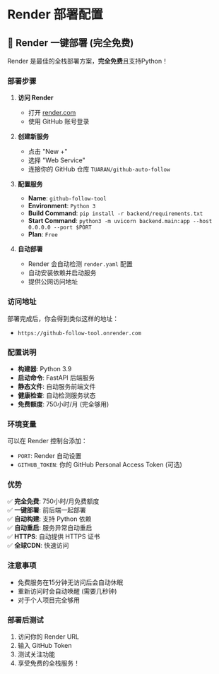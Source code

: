 # Render 部署配置

## 🚀 Render 一键部署 (完全免费)

Render 是最佳的全栈部署方案，**完全免费**且支持Python！

### 部署步骤

1. **访问 Render**
   - 打开 [render.com](https://render.com)
   - 使用 GitHub 账号登录

2. **创建新服务**
   - 点击 "New +"
   - 选择 "Web Service"
   - 连接你的 GitHub 仓库 `TUARAN/github-auto-follow`

3. **配置服务**
   - **Name**: `github-follow-tool`
   - **Environment**: `Python 3`
   - **Build Command**: `pip install -r backend/requirements.txt`
   - **Start Command**: `python3 -m uvicorn backend.main:app --host 0.0.0.0 --port $PORT`
   - **Plan**: `Free`

4. **自动部署**
   - Render 会自动检测 `render.yaml` 配置
   - 自动安装依赖并启动服务
   - 提供公网访问地址

### 访问地址

部署完成后，你会得到类似这样的地址：
- `https://github-follow-tool.onrender.com`

### 配置说明

- **构建器**: Python 3.9
- **启动命令**: FastAPI 后端服务
- **静态文件**: 自动服务前端文件
- **健康检查**: 自动检测服务状态
- **免费额度**: 750小时/月 (完全够用)

### 环境变量

可以在 Render 控制台添加：
- `PORT`: Render 自动设置
- `GITHUB_TOKEN`: 你的 GitHub Personal Access Token (可选)

### 优势

✅ **完全免费**: 750小时/月免费额度  
✅ **一键部署**: 前后端一起部署  
✅ **自动构建**: 支持 Python 依赖  
✅ **自动重启**: 服务异常自动重启  
✅ **HTTPS**: 自动提供 HTTPS 证书  
✅ **全球CDN**: 快速访问  

### 注意事项

- 免费服务在15分钟无访问后会自动休眠
- 重新访问时会自动唤醒 (需要几秒钟)
- 对于个人项目完全够用

### 部署后测试

1. 访问你的 Render URL
2. 输入 GitHub Token
3. 测试关注功能
4. 享受免费的全栈服务！
